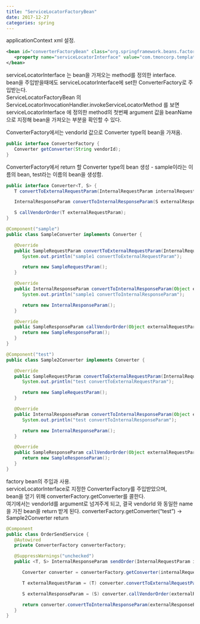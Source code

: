 ```yaml
---
title: "ServiceLocatorFactoryBean"
date: 2017-12-27
categories: spring
---
```


applicationContext xml 설정.   

```xml
<bean id="converterFactoryBean" class="org.springframework.beans.factory.config.ServiceLocatorFactoryBean">
   <property name="serviceLocatorInterface" value="com.tmoncorp.template.converter.ConverterFactory"/>
</bean>
```

serviceLocatorInterface 는 bean을 가져오는 method를 정의한 interface.  
bean을 주입받을때에도 serviceLocatorInterface에 set한 ConverterFactory로 주입받는다.  
ServiceLocatorFactoryBean 의 ServiceLocatorInvocationHandler.invokeServiceLocatorMethod 를 보면 serviceLocatorInterface 에 정의한 method의 첫번째 argument 값을 beanName으로 지정해 bean을 가져오는 부분을 확인할 수 있다.  

ConverterFactory에서는 vendorId 값으로 Converter type의 bean을 가져옴.  

```java
public interface ConverterFactory {
   Converter getConverter(String vendorId);
}
```

ConverterFactory에서 return 할 Converter type의 bean 생성 - sample이라는 이름의 bean, test라는 이름의 bean을 생성함.  

```java
public interface Converter<T, S> {
   T convertToExternalRequestParam(InternalRequestParam internalRequestParam);

   InternalResponseParam convertToInternalResponseParam(S externalResponseParam);

   S callVendorOrder(T externalRequestParam);
}
```
```java
@Component("sample")
public class SampleConverter implements Converter {

   @Override
   public SampleRequestParam convertToExternalRequestParam(InternalRequestParam internalRequestParam) {
      System.out.println("sample1 convertToExternalRequestParam");

      return new SampleRequestParam();
   }

   @Override
   public InternalResponseParam convertToInternalResponseParam(Object externalResponseParam) {
      System.out.println("sample1 convertToInternalResponseParam");

      return new InternalResponseParam();
   }

   @Override
   public SampleResponseParam callVendorOrder(Object externalRequestParam) {
      return new SampleResponseParam();
   }
}
```
```java
@Component("test")
public class Sample2Converter implements Converter {

   @Override
   public SampleRequestParam convertToExternalRequestParam(InternalRequestParam internalRequestParam) {
      System.out.println("test convertToExternalRequestParam");

      return new SampleRequestParam();
   }

   @Override
   public InternalResponseParam convertToInternalResponseParam(Object externalResponseParam) {
      System.out.println("test convertToInternalResponseParam");

      return new InternalResponseParam();
   }

   @Override
   public SampleResponseParam callVendorOrder(Object externalRequestParam) {
      return new SampleResponseParam();
   }
}
```
factory bean의 주입과 사용.  
serviceLocatorInterface로 지정한 ConverterFactory를 주입받았으며,  
bean을 얻기 위해 converterFactory.getConverter를 콜한다.  
여기에서는 vendorId를 argument로 넘겨주게 되고, 결국 vendorId 와 동일한 name을 가진 bean을 return 받게 된다.   converterFactory.getConverter(“test”) -> Sample2Converter return

```java
@Component
public class OrderSendService {
   @Autowired
   private ConverterFactory converterFactory;

   @SuppressWarnings("unchecked")
   public <T, S> InternalResponseParam sendOrder(InternalRequestParam internalRequestParam) {

      Converter converter = converterFactory.getConverter(internalRequestParam.getVendorId());

      T externalRequestParam = (T) converter.convertToExternalRequestParam(internalRequestParam);

      S externalResponseParam = (S) converter.callVendorOrder(externalRequestParam);

      return converter.convertToInternalResponseParam(externalResponseParam);
   }
}
```
